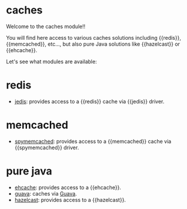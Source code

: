 # caches

Welcome to the caches module!!

You will find here access to various caches solutions including {{redis}}, {{memcached}}, etc..., but also pure Java solutions like {{hazelcast}} or {{ehcache}}.

Let's see what modules are available:

# redis

* [jedis](/doc/jedis): provides access to a {{redis}} cache via {{jedis}} driver.

# memcached

* [spymemcached](/doc/spymemcached): provides access to a {{memcached}} cache via {{spymemcached}} driver.

# pure java

* [ehcache](/doc/ehcache): provides access to a {{ehcache}}.
* [guava](/doc/guava-cache): caches via [Guava](https://github.com/google/guava).
* [hazelcast](/doc/hazelcast): provides access to a {{hazelcast}}.
